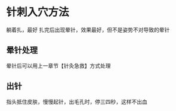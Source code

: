 # 针刺入穴方法
躺着扎，最好
扎完后出现晕针，效果最好，但不是姿势不对导致的晕针

## 晕针处理
晕针后可以用上一章节【针灸急救】方式处理

## 出针
指头抵住皮肤，慢慢起针，出毛孔时，停三四秒，这样不出血